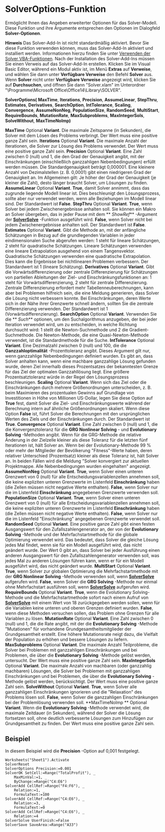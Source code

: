 
# SolverOptions-Funktion

Ermöglicht Ihnen das Angeben erweiterter Optionen für das Solver-Modell. Diese Funktion und ihre Argumente entsprechen den Optionen im Dialogfeld  **Solver-Optionen**.


 **Hinweis**  Das Solver-Add-In ist nicht standardmäßig aktiviert. Bevor Sie diese Funktion verwenden können, muss das Solver-Add-In aktiviert und installiert werden. Informationen hierzu finden Sie unter [Verwenden der Solver VBA-Funktionen](37d0aa49-2e5c-5efe-1c69-b5168af1f231.md). Nach der Installation des Solver-Add-Ins müssen Sie einen Verweis auf das Solver-Add-In erstellen. Klicken Sie im Visual Basic Editor, während ein Modul aktiv ist, im Menü  **Extras** auf **Verweise**, und wählen Sie dann unter  **Verfügbare Verweise** den Befehl **Solver** aus. Wenn **Solver** nicht unter **Verfügbare Verweise** angezeigt wird, klicken Sie auf **Durchsuchen**, und öffnen Sie dann "Solver.xlam" im Unterordner "\Programme\Microsoft Office\Office14\Library\SOLVER".


 **SolverOptions(** **MaxTime**, **Iterations**, **Precision**, **AssumeLinear**, **StepThru**, **Estimates**, **Derivatives**, **SearchOption**, **IntTolerance**, **Scaling**, **Convergence**, **AssumeNonNeg**, **PopulationSize**, **RandomSeed**, **MultiStart**, **RequireBounds**, **MutationRate**, **MaxSubproblems**, **MaxIntegerSols**, **SolveWithout**, **MaxTimeNoImp)**

 **MaxTime** Optional **Variant**. Die maximale Zeitspanne (in Sekunden), die Solver mit dem Lösen des Problems verbringt. Der Wert muss eine positive ganze Zahl sein.
 **Iterations** Optional **Variant**. Die maximale Anzahl der Iterationen, die Solver zur Lösung des Problems verwendet. Der Wert muss eine positive ganze Zahl sein.
 **Precision** Optional **Variant**. Eine Zahl zwischen 0 (null) und 1, die den Grad der Genauigkeit angibt, mit der Einschränkungen (einschließlich ganzzahligen Nebenbedingungen) erfüllt werden müssen. Die Standardgenauigkeit beträgt 0,000001. Eine kleinere Anzahl von Dezimalstellen (z. B. 0,0001) gibt einen niedrigeren Grad der Genauigkeit an. Im Allgemeinen gilt: Je höher der Grad der Genauigkeit (je kleiner die Zahl), desto länger braucht Solver, um Lösungen zu finden.
 **AssumeLinear** Optional **Variant**. **True**, damit Solver annimmt, dass das zugrunde liegende Modell linear ist. Dies beschleunigt den Lösungsprozess, sollte aber nur verwendet werden, wenn alle Beziehungen im Modell linear sind. Der Standardwert ist **False**.
 **StepThru** Optional **Variant**. **True**, wenn Solver bei jedem Zwischenergebnisse anhalten soll. Sie können ein Makro an Solver übergeben, das in jeder Pause mit dem ** _ShowRef_** -Argument der **[SolverSolve](40ef53c8-ff54-bdc8-9f8b-bf9a4445ce51.md)** -Funktion ausgeführt wird. **False**, wenn Solver nicht bei jedem Zwischenergebnisse anhalten soll. Der Standardwert ist **False**.
 **Estimates** Optional **Variant**. Gibt die Methode an, mit der anfängliche Schätzungen in Bezug auf die grundlegenden Variablen in jeder eindimensionalen Suche abgerufen werden: 1 steht für lineare Schätzungen, 2 steht für quadratische Schätzungen. Lineare Schätzungen verwenden eine lineare Extrapolation ausgehend von einem Tangensvektor. Quadratische Schätzungen verwenden eine quadratische Extrapolation. Dies kann die Ergebnisse bei nichtlinearen Problemen verbessern. Der Standardwert ist 1 (lineare Schätzung).
 **Derivatives** Optional **Variant**. Gibt die Vorwärtsdifferenzierung oder zentrale Differenzierung für Schätzungen von partiellen Ableitungen der Ziel- und Einschränkungsfunktionen an: 1 steht für Vorwärtsdifferenzierung, 2 steht für zentrale Differenzierung. Zentrale Differenzierung erfordert mehr Tabellenneuberechnungen, kann aber bei Problemen hilfreich sein, die eine Meldung generieren, dass Solver die Lösung nicht verbessern konnte. Bei Einschränkungen, deren Werte sich in der Nähe ihrer Grenzwerte schnell ändern, sollten Sie die zentrale Differenzierung verwenden. Der Standardwert ist 1 (Vorwärtsdifferenzierung).
 **SearchOption** Optional **Variant**. Verwenden Sie die ** _Such_** optionen, um den Suchalgorithmus anzugeben, der bei jeder Iteration verwendet wird, um zu entscheiden, in welche Richtung durchsucht wird: 1 stellt die Newton-Suchmethode und 2 die Gradient-Suchmethode. Die Newton-Methode, die eine Quasi-Newton-Methode verwendet, ist die Standardmethode für die Suche.
 **IntTolerance** Optional **Variant**. Eine Dezimalzahl zwischen 0 (null) und 100, die die **Ganzzahloptimalität** -Prozenttoleranz angibt. Dieses Argument gilt nur, wenn ganzzahlige Nebenbedingungen definiert wurden. Es gibt an, dass Solver anhalten kann, wenn eine machbare ganzzahlige Lösung gefunden wurde, deren Ziel innerhalb dieses Prozentsatzes der bekanntesten Grenze für das Ziel der optimalen Ganzzahllösung liegt. Eine größere Prozentsatztoleranz würde in der Regel den Lösungsprozess beschleunigen.
 **Scaling** Optional **Variant**. Wenn sich das Ziel oder die Einschränkungen durch mehrere Größenordnungen unterscheiden, z. B. beim Maximieren des prozentualen Gewinns auf Grundlage von Investitionen in Höhe von Millionen US-Dollar, legen Sie diese Option auf **True** fest, damit Solver die Ziel- und Einschränkungswerte während der Berechnung intern auf ähnliche Größenordnungen skaliert. Wenn diese Option **False** ist, führt Solver die Berechnungen mit den ursprünglichen Werten des Ziels und der Einschränkungen durch. Der Standardwert ist **True**.
 **Convergence** Optional **Variant**. Eine Zahl zwischen 0 (null) und 1, die die Konvergenztoleranz für die **GRG Nonlinear Solving** - und **Evolutionary Solving** -Methoden angibt. Wenn für die GRG-Methode die relative Änderung in der Zielzelle kleiner als diese Toleranz für die letzten fünf Iterationen ist, hält Solver an. Wenn bei der Evolutionary-Methode 99 % oder mehr der Mitglieder der Bevölkerung "Fitness"-Werte haben, deren relativer Unterschied (Prozentsatz) kleiner als diese Toleranz ist, hält Solver an. In beiden Fällen wird die Meldung "Solver konvergiert zur aktuellen Projektmappe. Alle Nebenbedingungen wurden eingehalten" angezeigt.
 **AssumeNonNeg** Optional **Variant**. **True**, wenn Solver einen unteren Grenzwert von 0 (null) für alle Entscheidungsvariablenzellen annehmen soll, die keine expliziten unteren Grenzwerte im Listenfeld **Einschränkung** haben (die Zellen müssen nicht negative Werte enthalten). **False**, wenn Solver nur die im Listenfeld **Einschränkung** angegebenen Grenzwerte verwenden soll.
 **PopulationSize** Optional **Variant**. **True**, wenn Solver einen unteren Grenzwert von 0 (null) für alle Entscheidungsvariablenzellen annehmen soll, die keine expliziten unteren Grenzwerte im Listenfeld **Einschränkung** haben (die Zellen müssen nicht negative Werte enthalten). **False**, wenn Solver nur die im Listenfeld "Einschränkung" angegebenen Grenzwerte verwendet soll.
 **RandomSeed** Optional **Variant**. Eine positive ganze Zahl gibt einen festen Ausgangswert für den Zufallszahlengenerator an, der von der **Evolutionary Solving** -Methode und der Mehrfachstartmethode für die globale Optimierung verwendet wird. Das bedeutet, dass Solver die gleiche Lösung jedes Mal findet, wenn sie für ein Modell ausgeführt wird, das nicht geändert wurde. Der Wert 0 gibt an, dass Solver bei jeder Ausführung einen anderen Ausgangswert für den Zufallszahlengenerator verwenden soll, was jedes Mal zu anderen Lösungen führen kann, wenn er für ein Modell ausgeführt wird, das nicht geändert wurde.
 **MultiStart** Optional **Variant**. **True**, wenn Solver zur globalen Optimierung die Mehrfachstartmethode mit der **GRG Nonlinear Solving** -Methode verwenden soll, wenn **[SolverSolve](40ef53c8-ff54-bdc8-9f8b-bf9a4445ce51.md)** aufgerufen wird. **False**, wenn Solver die **GRG Solving** -Methode nur einmal ohne Mehrfachstart ausführen soll, wenn **[SolverSolve](40ef53c8-ff54-bdc8-9f8b-bf9a4445ce51.md)** aufgerufen wird.
 **RequireBounds** Optional **Variant**. **True**, wenn die Evolutionary Solving-Methode und die Mehrfachstartmethode sofort nach einem Aufruf von **[SolverSolve](40ef53c8-ff54-bdc8-9f8b-bf9a4445ce51.md)** mit einem Wert von 18 zurückgegeben werden sollen, wenn für die Variablen keine unteren und oberen Grenzen definiert wurden. **False**, wenn diese Methoden versuchen sollen, das Problem ohne Grenzen für alle Variablen zu lösen.
 **MutationRate** Optional **Variant**. Eine Zahl zwischen 0 (null) und 1, die die Rate angibt, mit der die **Evolutionary Solving** -Methode "Mutationen" für vorhandene Grundgesamtheitsmitglieder der Grundgesamtheit erstellt. Eine höhere Mutationsrate neigt dazu, die Vielfalt der Population zu erhöhen und bessere Lösungen zu liefern.
 **MaxSubproblems** Optional **Variant**. Die maximale Anzahl Teilprobleme, die Solver bei Problemen mit ganzzahligen Einschränkungen und bei Problemen, die über die **Evolutionary Solving** -Methode gelöst werden, untersucht. Der Wert muss eine positive ganze Zahl sein.
 **MaxIntegerSols** Optional **Variant**. Die maximale Anzahl von machbaren (oder ganzzahlig machbaren) Lösungen, die Solver bei Problemen mit ganzzahligen Einschränkungen und bei Problemen, die über die **Evolutionary Solving** -Methode gelöst werden, berücksichtigt. Der Wert muss eine positive ganze Zahl sein.
 **SolveWithout** Optional **Variant**. **True**, wenn Solver alle ganzzahligen Einschränkungen ignorieren und die "Relaxation" des Problems lösen soll. **False**, wenn Solver die ganzzahligen Einschränkungen bei der Problemlösung verwenden soll.
 **MaxTimeNoImp ** Optional **Variant**. Wenn die **Evolutionary Solving** -Methode verwendet wird, die maximale Zeitdauer (in Sekunden), während der Solver die Lösung fortsetzen soll, ohne deutlich verbesserte Lösungen zum Hinzufügen zur Grundgesamtheit zu finden. Der Wert muss eine positive ganze Zahl sein.

## Beispiel

In diesem Beispiel wird die  **Precision** -Option auf 0,001 festgelegt.


```
Worksheets("Sheet1").Activate 
SolverReset 
SolverOptions Precision:=0.001 
SolverOK SetCell:=Range("TotalProfit"), _ 
    MaxMinVal:=1, _ 
    ByChange:=Range("C4:E6") 
SolverAdd CellRef:=Range("F4:F6"), _ 
    Relation:=1, _ 
    FormulaText:=100 
SolverAdd CellRef:=Range("C4:E6"), _ 
    Relation:=3, _ 
    FormulaText:=0 
SolverAdd CellRef:=Range("C4:E6"), _ 
    Relation:=4 
SolverSolve UserFinish:=False 
SolverSave SaveArea:=Range("A33")
```

